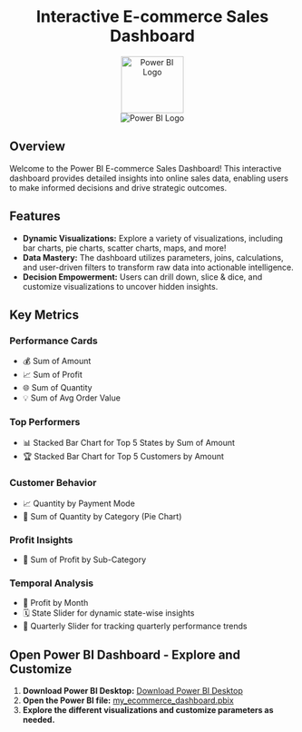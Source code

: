 <h1 align="center">
  Interactive E-commerce Sales Dashboard
</h1>
<div align="center">
  <img src="https://powerbi.microsoft.com/pictures/shared/social/social-default-image.png" alt="Power BI Logo" width="110" height="100">
</div>

<div align="center">
  <img src="https://github.com/kamakshii22/Sales_Dashboard/blob/main/SalesDashboard.jpg" alt="Power BI Logo" >
</div>

## Overview

Welcome to the Power BI E-commerce Sales Dashboard! This interactive dashboard provides detailed insights into online sales data, enabling users to make informed decisions and drive strategic outcomes.

## Features

- **Dynamic Visualizations:** Explore a variety of visualizations, including bar charts, pie charts, scatter charts, maps, and more!
- **Data Mastery:** The dashboard utilizes parameters, joins, calculations, and user-driven filters to transform raw data into actionable intelligence.
- **Decision Empowerment:** Users can drill down, slice & dice, and customize visualizations to uncover hidden insights.

## Key Metrics

### Performance Cards

- 💰 Sum of Amount
- 📈 Sum of Profit
- 🌐 Sum of Quantity
- 💡 Sum of Avg Order Value

### Top Performers

- 📊 Stacked Bar Chart for Top 5 States by Sum of Amount
- 🏆 Stacked Bar Chart for Top 5 Customers by Amount

### Customer Behavior

- 📈 Quantity by Payment Mode
- 🍰 Sum of Quantity by Category (Pie Chart)

### Profit Insights

- 💼 Sum of Profit by Sub-Category

### Temporal Analysis

- 📆 Profit by Month
- 🗓️ State Slider for dynamic state-wise insights
- 🔄 Quarterly Slider for tracking quarterly performance trends

## Open Power BI Dashboard - Explore and Customize

1. **Download Power BI Desktop:** [Download Power BI Desktop](https://powerbi.microsoft.com/en-us/desktop/)
2. **Open the Power BI file:** [my_ecommerce_dashboard.pbix](https://github.com/kamakshii22/Sales_Dashboard/blob/main/Ecom_Sales.pbix)
3. **Explore the different visualizations and customize parameters as needed.**
